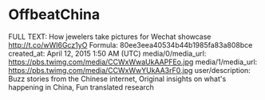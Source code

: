 # OffbeatChina

FULL TEXT: How jewelers take pictures for Wechat showcase http://t.co/wWI6Gcz1yO
Formula: 80ee3eea40534b44b1985fa83a808bce
created_at: April 12, 2015 1:50 AM (UTC)
media/0/media_url: https://pbs.twimg.com/media/CCWxWwaUkAAPFEo.jpg
media/1/media_url: https://pbs.twimg.com/media/CCWxWwYUkAA3rF0.jpg
user/description: Buzz stories from the Chinese internet, Original insights on what's happening in China, Fun translated research